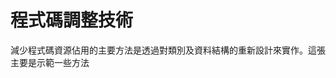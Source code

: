 # 程式碼調整技術
減少程式碼資源佔用的主要方法是透過對類別及資料結構的重新設計來實作。這張主要是示範一些方法
<!--stackedit_data:
eyJoaXN0b3J5IjpbLTMzOTQ1MTc5MSwtNDEwOTU2MjY5XX0=
-->